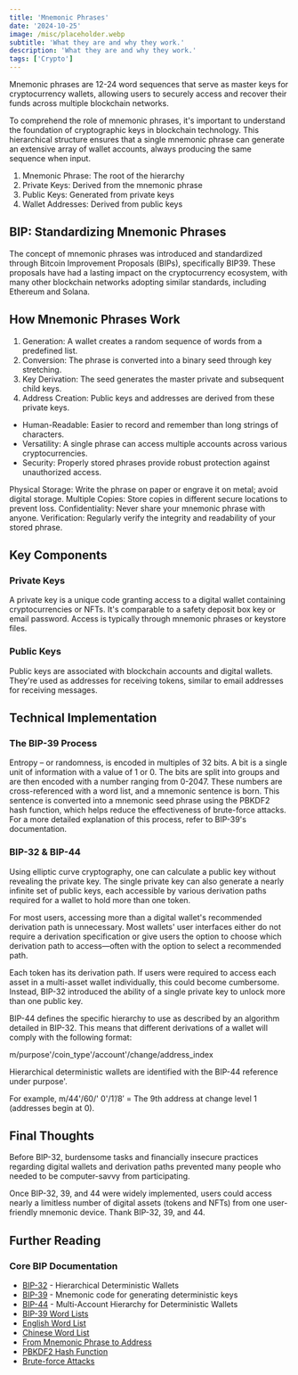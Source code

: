 ```yaml
---
title: 'Mnemonic Phrases'
date: '2024-10-25'
image: /misc/placeholder.webp
subtitle: 'What they are and why they work.'
description: 'What they are and why they work.'
tags: ['Crypto']
---
```


<style jsx>{`
 .prose a {
    text-decoration: underline;
    color: var(--color-accent);
 }
 .prose ol {
    list-style-type: decimal;
    margin-left: 2em; /* Adjust as needed for indentation */
    padding-left: 0.5em; /* Add padding if needed */
 }
 .prose ol li {
    margin-bottom: 0.5em;
    color: var(--color-text-primary);
    line-height: 1.5; /* Adjust line height for better readability */
 }
`}</style>

<div class="tldr-section">
  Mnemonic phrases are 12-24 word sequences that serve as master keys for cryptocurrency wallets, allowing users to securely access and recover their funds across multiple blockchain networks.
</div>

To comprehend the role of mnemonic phrases, it's important to understand the foundation of cryptographic keys in blockchain technology. This hierarchical structure ensures that a single mnemonic phrase can generate an extensive array of wallet accounts, always producing the same sequence when input.

1. Mnemonic Phrase: The root of the hierarchy
2. Private Keys: Derived from the mnemonic phrase
3. Public Keys: Generated from private keys
4. Wallet Addresses: Derived from public keys

## BIP: Standardizing Mnemonic Phrases

The concept of mnemonic phrases was introduced and standardized through Bitcoin Improvement Proposals (BIPs), specifically BIP39. These proposals have had a lasting impact on the cryptocurrency ecosystem, with many other blockchain networks adopting similar standards, including Ethereum and Solana.

## How Mnemonic Phrases Work

1. Generation: A wallet creates a random sequence of words from a predefined list.
2. Conversion: The phrase is converted into a binary seed through key stretching.
3. Key Derivation: The seed generates the master private and subsequent child keys.
4. Address Creation: Public keys and addresses are derived from these private keys.

- Human-Readable: Easier to record and remember than long strings of characters.
- Versatility: A single phrase can access multiple accounts across various cryptocurrencies.
- Security: Properly stored phrases provide robust protection against unauthorized access.

Physical Storage: Write the phrase on paper or engrave it on metal; avoid digital storage.
Multiple Copies: Store copies in different secure locations to prevent loss.
Confidentiality: Never share your mnemonic phrase with anyone.
Verification: Regularly verify the integrity and readability of your stored phrase.

## Key Components

### Private Keys

A private key is a unique code granting access to a digital wallet containing cryptocurrencies or NFTs. It's comparable to a safety deposit box key or email password. Access is typically through mnemonic phrases or keystore files.

### Public Keys

Public keys are associated with blockchain accounts and digital wallets. They're used as addresses for receiving tokens, similar to email addresses for receiving messages.

## Technical Implementation

### The BIP-39 Process

Entropy – or randomness, is encoded in multiples of 32 bits. A bit is a single unit of information with a value of 1 or 0. The bits are split into groups and are then encoded with a number ranging from 0-2047. These numbers are cross-referenced with a word list, and a mnemonic sentence is born. This sentence is converted into a mnemonic seed phrase using the PBKDF2 hash function, which helps reduce the effectiveness of brute-force attacks. For a more detailed explanation of this process, refer to BIP-39's documentation.

### BIP-32 & BIP-44

Using elliptic curve cryptography, one can calculate a public key without revealing the private key. The single private key can also generate a nearly infinite set of public keys, each accessible by various derivation paths required for a wallet to hold more than one token.

For most users, accessing more than a digital wallet's recommended derivation path is unnecessary. Most wallets' user interfaces either do not require a derivation specification or give users the option to choose which derivation path to access—often with the option to select a recommended path.

Each token has its derivation path. If users were required to access each asset in a multi-asset wallet individually, this could become cumbersome. Instead, BIP-32 introduced the ability of a single private key to unlock more than one public key.

BIP-44 defines the specific hierarchy to use as described by an algorithm detailed in BIP-32. This means that different derivations of a wallet will comply with the following format:

m/purpose'/coin_type'/account'/change/address_index

Hierarchical deterministic wallets are identified with the BIP-44 reference under purpose'.

For example, m/44'/60/' 0'/1’/8′ = The 9th address at change level 1 (addresses begin at 0).

## Final Thoughts

Before BIP-32, burdensome tasks and financially insecure practices regarding digital wallets and derivation paths prevented many people who needed to be computer-savvy from participating.

Once BIP-32, 39, and 44 were widely implemented, users could access nearly a limitless number of digital assets (tokens and NFTs) from one user-friendly mnemonic device. Thank BIP-32, 39, and 44.

## Further Reading

### Core BIP Documentation

- [BIP-32](https://github.com/bitcoin/bips/blob/master/bip-0032.mediawiki) - Hierarchical Deterministic Wallets
- [BIP-39](https://github.com/bitcoin/bips/blob/master/bip-0039.mediawiki#Generating_the_mnemonic) - Mnemonic code for generating deterministic keys
- [BIP-44](https://github.com/bitcoin/bips/blob/master/bip-0044.mediawiki) - Multi-Account Hierarchy for Deterministic Wallets
- [BIP-39 Word Lists](https://github.com/bitcoin/bips/blob/master/bip-0039/bip-0039-wordlists.md)
- [English Word List](https://github.com/bitcoin/bips/blob/master/bip-0039/english.txt)
- [Chinese Word List](https://github.com/bitcoin/bips/blob/master/bip-0039/chinese_simplified.txt)
- [From Mnemonic Phrase to Address](https://blog.mycrypto.com/the-journey-from-mnemonic-phrase-to-address)
- [PBKDF2 Hash Function](https://en.wikipedia.org/wiki/PBKDF2)
- [Brute-force Attacks](https://en.wikipedia.org/wiki/Brute-force_attack)

